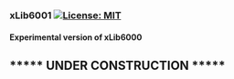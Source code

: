 ### xLib6001 [![License: MIT](https://img.shields.io/badge/License-MIT-yellow.svg)](https://en.wikipedia.org/wiki/MIT_License)

#### Experimental version of xLib6000

## ***** UNDER CONSTRUCTION *****
